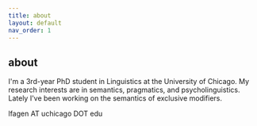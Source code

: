 ```yaml
---
title: about
layout: default
nav_order: 1
---
```


## about ##
I'm a 3rd-year PhD student in Linguistics at the University of Chicago. My research interests are in semantics, pragmatics, and psycholinguistics. Lately I've been working on the semantics of exclusive modifiers.

lfagen AT uchicago DOT edu
